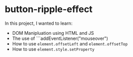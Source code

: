 # button-ripple-effect

In this project, I wanted to learn:
- DOM Manipluation using HTML and JS
- The use of ```addEventListener("mouseover")
- How to use ```element.offsetLeft``` and ```element.offsetTop```
- How to use ```element.style.setProperty```
